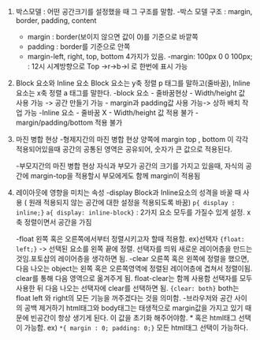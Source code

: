 01. 박스모델 : 어떤 공간크기를 설정했을 때 그 구조를 말함.
	-박스 모델 구조 : margin, border, padding, content
	- margin : border(보이지 않으면 값이 0)를 기준으로 바깥쪽
	- padding : border를 기준으로 안쪽
	- margin-left, right, top, bottom 4가지가 있음.
	-margin: 100px 0 0 100px;  : 12시 시계방향으로 Top ->r->b->l 로 한번에 표시 가능
02. Block 요소와 Inline 요소
	   Block 요소는 y축 정렬  p 태그를 말하고(줄바꿈),  Inline 요소는 x축 정렬 a 태그를 말한다.
	-block 요소
		- 줄바꿈현상
		- Width/height 값 사용 가능 -> 공간 만들기 가능
		- margin과 padding값 사용 가능-> 상하 배치 작업 가능
	-Inline 요소
		- 줄바꿈 X
		- Width/height 값 적용 불가
		- margin/padding/bottom 적용 불가
03. 마진 병합 현상
	-형제지간의 마진 병합 현상
		양쪽에 margin top , bottom 이 각각 적용되어있을때 공간의 공통된 영역은 공유되어, 숫자가 큰 값으로 적용된다.
		
	-부모지간의 마진 병합 현상
		 자식과 부모가 공간의 크기를 가지고 있을때, 자식의 공간에 margin-top을 적용할시 부모에게도 함께 margin이 적용됨
04. 레이아웃에 영향을 미치는 속성
	-display 
		Block과 Inline요소의 성격을 바꿀 때 사용 ( 원래 적용되지 않는 공간에 대한 설정을 적용되도록 바꿈)
		`p{ display : inline;}`
		`a{ display: inline-block}` : 2가지 요소 모두를 가질수 있게 설정. x축 정렬이면서 공간을 가짐
	
	-float
		왼쪽 혹은 오른쪽에서부터 정렬시키고자 할때 적용함.
		 ex)선택자 `{float: left;}` -> 선택된 요소를 왼쪽 끝에 정렬. 선택자를 띄워 새로운 레이어층을 만드는 것임.포토샵의 레이어층을 생각하면 됨.
	-clear
		 오른쪽 혹은 왼쪽에 정렬을 했으면, 다음 나오는 object는 왼쪽 혹은 오른쪽영역에 정렬된 레이어층에 겹쳐서 정렬이됨. clear를 통해 다음 영역으로 옮겨주게 됨. float-clear는 함께 사용함
		 선택자를 모두 사용한 뒤 다음 나오는 선택자에 clear를 선택하면 됨.
		 `{clear: both}` both는 float left 와 right의 모든 기능을 꺼주겠다는 것을 의미함.
	-브라우저와 공간 사이의 공백 제거하기
		 html태그와 body태그는 태생적으로 margin값을 가지고 있기 때문에 빈공간이 항상 생기게 된다. 이 값을 초기화 해주어야함. * 혹은 html태그 선택이 가능함. 
		 ex) `*{ margin : 0; padding: 0;}` 모든 html태그 선택이 가능하다.
	